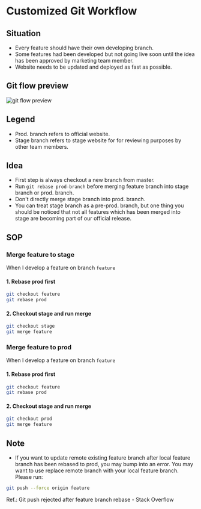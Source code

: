 # Customized Git Workflow

## Situation

- Every feature should have their own developing branch.
- Some features had been developed but not going live soon until the idea has been approved by marketing team member.
- Website needs to be updated and deployed as fast as possible.

## Git flow preview

![git flow preview](https://i.imgur.com/PJBYlzG.png)

## Legend

- Prod. branch refers to official website.
- Stage branch refers to stage website for for reviewing purposes by other team members.

## Idea

- First step is always checkout a new branch from master.
- Run `git rebase prod-branch` before merging feature branch into stage branch or prod. branch.
- Don't directly merge stage branch into prod. branch.
- You can treat stage branch as a pre-prod. branch, but one thing you should be noticed that not all features which has been merged into stage are becoming part of our official release.

## SOP

### Merge feature to stage

When I develop a feature on branch `feature`

#### 1. Rebase prod first

```bash
git checkout feature
git rebase prod
```

#### 2. Checkout stage and run merge

```bash
git checkout stage
git merge feature
```

### Merge feature to prod

When I develop a feature on branch `feature`

#### 1. Rebase prod first

```bash
git checkout feature
git rebase prod
```

#### 2. Checkout stage and run merge

```bash
git checkout prod
git merge feature
```

## Note

- If you want to update remote existing feature branch after local feature branch has been rebased to prod, you may bump into an error. You may want to use replace remote branch with your local feature branch. Please run:

```bash
git push --force origin feature
```

Ref.:
Git push rejected after feature branch rebase - Stack Overflow
